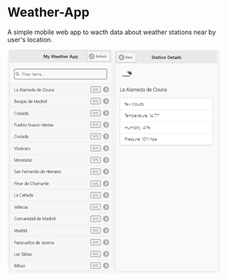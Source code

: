 # Weather-App

A simple mobile web app to wacth data about weather stations near by user's location.

![Mobile Web Weather App](weathermobile.png)
